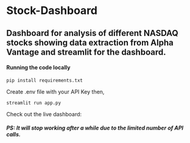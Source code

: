 # Stock-Dashboard

## Dashboard for analysis of different NASDAQ stocks showing data extraction from Alpha Vantage and streamlit for the dashboard.

#### Running the code locally

```
pip install requirements.txt
```
Create .env file with your API Key then,

```
streamlit run app.py
```

Check out the live dashboard: 

 ##### _PS: It will stop working after a while due to the limited number of API calls._
